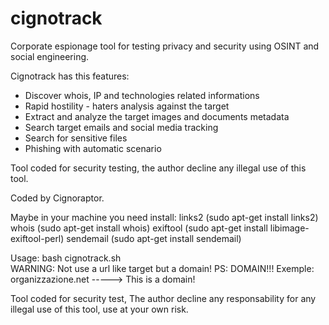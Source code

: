 # cignotrack

Corporate espionage tool for testing privacy and security 
using OSINT and social engineering.

Cignotrack has this features:

- Discover whois, IP and technologies related informations
- Rapid hostility - haters analysis against the target
- Extract and analyze the target images and documents metadata
- Search target emails and social media tracking
- Search for sensitive files
- Phishing with automatic scenario

Tool coded for security testing, the author decline any illegal use of this tool.

Coded by Cignoraptor.

Maybe in your machine you need install: 
links2 (sudo apt-get install links2) 
whois (sudo apt-get install whois)
exiftool (sudo apt-get install libimage-exiftool-perl)
sendemail (sudo apt-get install sendemail)

Usage: bash cignotrack.sh   
WARNING: Not use a url like target but a domain!
PS: DOMAIN!!!
Exemple: organizzazione.net -----> This is a domain!

Tool coded for security test, The author decline any responsability for any illegal use of this tool, use at your own risk.
